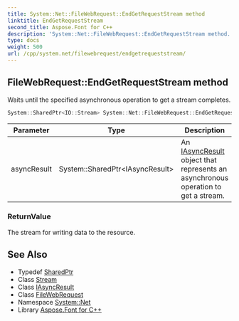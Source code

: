 ```yaml
---
title: System::Net::FileWebRequest::EndGetRequestStream method
linktitle: EndGetRequestStream
second_title: Aspose.Font for C++
description: 'System::Net::FileWebRequest::EndGetRequestStream method. Waits until the specified asynchronous operation to get a stream completes in C++.'
type: docs
weight: 500
url: /cpp/system.net/filewebrequest/endgetrequeststream/
---
```

## FileWebRequest::EndGetRequestStream method


Waits until the specified asynchronous operation to get a stream completes.

```cpp
System::SharedPtr<IO::Stream> System::Net::FileWebRequest::EndGetRequestStream(System::SharedPtr<IAsyncResult> asyncResult) override
```


| Parameter | Type | Description |
| --- | --- | --- |
| asyncResult | System::SharedPtr\<IAsyncResult\> | An [IAsyncResult](../../../system/iasyncresult/) object that represents an asynchronous operation to get a stream. |

### ReturnValue

The stream for writing data to the resource.

## See Also

* Typedef [SharedPtr](../../../system/sharedptr/)
* Class [Stream](../../../system.io/stream/)
* Class [IAsyncResult](../../../system/iasyncresult/)
* Class [FileWebRequest](../)
* Namespace [System::Net](../../)
* Library [Aspose.Font for C++](../../../)
